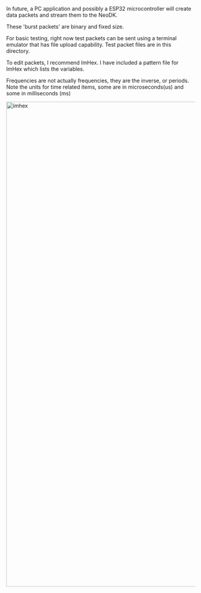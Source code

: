In future, a PC application and possibly a ESP32 microcontroller will create data packets and stream them to the NeoDK.

These 'burst packets' are binary and fixed size.

For basic testing, right now test packets can be sent using a terminal emulator that has file upload capability. Test packet files are in this directory.

To edit packets, I recommend ImHex. I have included a pattern file for ImHex which lists the variables.

Frequencies are not actually frequencies, they are the inverse, or periods. Note the units for time related items, some are in microseconds(us) and some in milliseconds (ms)

<img width="1294" alt="imhex" src="https://github.com/user-attachments/assets/8e95b0b7-6928-424e-924a-0ec6bf872b0b">
